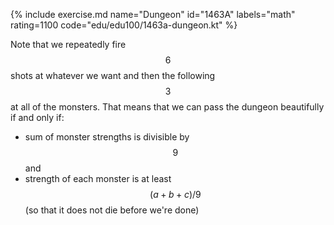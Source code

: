 {% include exercise.md name="Dungeon" id="1463A" labels="math" rating=1100 code="edu/edu100/1463a-dungeon.kt" %}

Note that we repeatedly fire $$6$$ shots at whatever we want and then the following $$3$$ at all of the monsters.  That means that we can pass the dungeon beautifully if and only if:

* sum of monster strengths is divisible by $$9$$ and
* strength of each monster is at least $$(a+b+c)/9$$ (so that it does not die before we're done)
